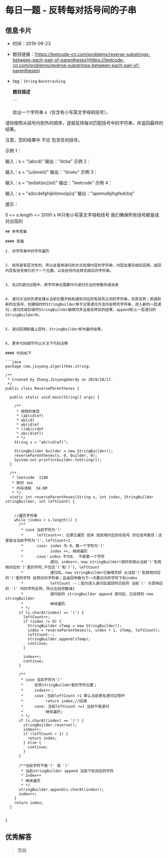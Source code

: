 # 毎日一题 -  反转每对括号间的子串

## 信息卡片

* 时间：2019-09-23
* 题目链接：[https://leetcode-cn.com/problems/reverse-substrings-between-each-pair-of-parentheses](https://leetcode-cn.com/problems/reverse-substrings-between-each-pair-of-parentheses)
* tag：`String` `Backtracking`  

  **题目描述**

  \`\`\`

  给出一个字符串 s（仅含有小写英文字母和括号）。

请你按照从括号内到外的顺序，逐层反转每对匹配括号中的字符串，并返回最终的结果。

注意，您的结果中 不应 包含任何括号。

示例 1：

输入：s = "\(abcd\)" 输出："dcba" 示例 2：

输入：s = "\(u\(love\)i\)" 输出："iloveu" 示例 3：

输入：s = "\(ed\(et\(oc\)\)el\)" 输出："leetcode" 示例 4：

输入：s = "a\(bcdefghijkl\(mno\)p\)q" 输出："apmnolkjihgfedcbq"

提示：

0 &lt;= s.length &lt;= 2000 s 中只有小写英文字母和括号 我们确保所有括号都是成对出现的

```text
## 参考答案

#### 思路

1. 对字符串中的字符遍历


2. 括号是有层次性的，所以这里用递归的方式处理内层的字符串，内层处理完成后回溯。返回内层有括号索引的下一个位置，以及括号内反转完成后的字符串。


3. 在2的递归过程中，原字符串也需要作为递归方法的参数传递进来


4. 递归方法的负责处理从当前位置开始到遇到对应的有括号之间的字符串，将其反转；若遇到新的左括号，创建临时的StringBuilder用于记录递归方法内反转的字符串，进入新的一层递归；递归完成后临时StringBuilder被填充并且是反转后的结果，append到上一层递归的StringBuilder中。


5. 递归回溯到最上层时，StringBuilder即为最终结果。


6. 更多代码细节可以关注下代码注释

#### 代码如下

```java
package com.jinyang.algorithms.string;

/**
 * Created by Zhang.Jinyang&Hardy on 2019/10/17.
 */
public class ReverseParentheses {

  public static void main(String[] args) {

    /**
     * 用例的类型
     * (ab(cd)ef)
     * ab(cd)
     * ab(cd)ef
     * ((ab)c)def
     * abc(d(ef))
     * */
    String s = "ab((cd)ef)";

    StringBuilder builder = new StringBuilder();
    reverseParentheses(s, 0, builder, 0);
    System.out.println(builder.toString());
  }

  /**
   * leetcode  1190
   * 耗时 1ms
   * 内存消耗  34.6M
   * */
  static int reverseParentheses(String s, int index, StringBuilder stringBuilder, int leftCount) {


    //遍历字符串
    while (index < s.length()) {
      /**
       * case 当前字符为'('
       *      leftCount++; 记录已遍历 但未 找到相对应的右括号 的左括号数目；这里每当当前字符为'('，leftCount+1
       *      case: index 为 0，第一个字符为'('
       *            index ++, 继续遍历
       *      case：index 不为0， 不是第一个字符
       *            递归，index++，new stringBuilder(临时存放从当前'('到其相对应的')'里的字符,不包含'('和')'), leftCount
       *            递归后，new stringBuilder已被填充好 从当前'('到其相对应的')'里的字符 反转后的字符串；且返回参数为下一次要访问的字符下标index
       *            leftCount --；因为进入递归后返回时已经将 当前'(' 与其响应的 ')' 内的字符反转，所以左括号数减1
       *            递归前的 stringBuilder append 递归后，已反转的 new stringBuilder
       *            继续遍历.
       * */
      if (s.charAt(index) == '(') {
        leftCount++;
        if (index != 0) {
          StringBuilder sTemp = new StringBuilder();
          index = reverseParentheses(s, index + 1, sTemp, leftCount);
          leftCount--;
          stringBuilder.append(sTemp);
          continue;
        }

        index++;
        continue;
      }

      /**
       * case 当前字符为')'
       *     反转stringBuilder里的字符位置；
       *     index++；
       *     case：当前leftCount >1 那么当前是在递归过程中
       *          return index;//回溯
       *     case: 当前leftCount <=1 当前不是递归
       *          继续遍历;
       * */
      if (s.charAt(index) == ')') {
        stringBuilder.reverse();
        index++;
        if (leftCount > 1) {
          return index;
        } else {
          continue;
        }
      }

      /**当前字符不是'(' 或 ')'
       * 当前stringBuilder append 当前下标对应的字符
       * index++
       * 继续遍历
       * */
      stringBuilder.append(s.charAt(index));
      index++;
    }
    return index;
  }


}
```

## 优秀解答

> 暂缺

